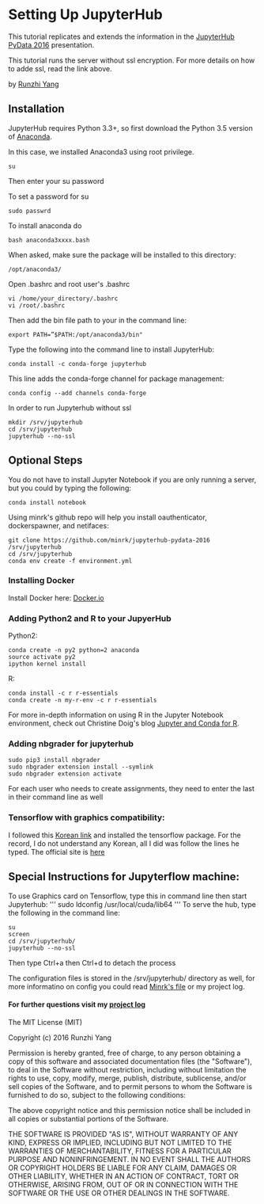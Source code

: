 # Setting Up JupyterHub
This tutorial replicates and extends the information in the [JupyterHub PyData 2016](https://github.com/minrk/jupyterhub-pydata-2016/blob/master/JupyterHub.pdf) presentation.

This tutorial runs the server without ssl encryption. For more details on how to adde ssl, read the link above.

by [Runzhi Yang](https://github.com/RunZGit)

## Installation
JupyterHub requires Python 3.3+, so first download the Python 3.5 version of [Anaconda](https://www.continuum.io/downloads).

In this case, we installed Anaconda3 using root privilege.
```
su
```
Then enter your su password

To set a password for su
```
sudo passwrd
```
To install anaconda do
```
bash anaconda3xxxx.bash
```
When asked, make sure the package will be installed to this directory:
```
/opt/anaconda3/
```
Open .bashrc and root user's .bashrc 
```{r, engine='bash', count_lines}
vi /home/your_directory/.bashrc
vi /root/.bashrc
```
Then add the bin file path to your in the command line:
```
export PATH=”$PATH:/opt/anaconda3/bin"
```
Type the following into the command line to install JupyterHub:
```
conda install -c conda-forge jupyterhub
```
This line adds the conda-forge channel for package management:
```
conda config --add channels conda-forge
```
In order to run Jupyterhub without ssl
```
mkdir /srv/jupyterhub
cd /srv/jupyterhub
jupyterhub --no-ssl
```
## Optional Steps
You do not have to install Jupyter Notebook if you are only running a server, but you could by typing the following:
```
conda install notebook
```
Using minrk's github repo will help you install oauthenticator, dockerspawner, and netifaces:
```
git clone https://github.com/minrk/jupyterhub-pydata-2016 /srv/jupyterhub
cd /srv/jupyterhub
conda env create -f environment.yml
```
### Installing Docker
Install Docker here: [Docker.io](https://docs.docker.com/engine/installation/linux/ubuntulinux/)

### Adding Python2 and R to your JupyerHub
Python2:
```
conda create -n py2 python=2 anaconda
source activate py2
ipython kernel install
```
R:
```
conda install -c r r-essentials
conda create -n my-r-env -c r r-essentials
```
For more in-depth information on using R in the Jupyter Notebook environment, check out Christine Doig's blog [Jupyter and Conda for R](https://www.continuum.io/blog/developer/jupyter-and-conda-r).

### Adding nbgrader for jupyterhub
```
sudo pip3 install nbgrader
sudo nbgrader extension install --symlink
sudo nbgrader extension activate
```
 For each user who needs to create assignments, they need to enter the last in their command line as well

### Tensorflow with graphics compatibility:
I followed this [Korean link](https://www.youtube.com/watch?v=zJTvx0hievk) and installed the tensorflow package. For the record, I do not understand any Korean, all I did was follow the lines he typed.
The official site is [here](https://www.tensorflow.org/versions/r0.9/get_started/os_setup.html#optional-install-cuda-gpus-on-linux)


## Special Instructions for Jupyterflow machine:
To use Graphics card on Tensorflow, type this in command line then start Jupyterhub:
'''
sudo ldconfig /usr/local/cuda/lib64
'''
To serve the hub, type the following in the command line:
```
su
screen
cd /srv/jupyterhub/
jupyterhub --no-ssl
```
Then type Ctrl+a then Ctrl+d to detach the process

The configuration files is stored in the /srv/jupyterhub/ directory as well, for more informatino on config you could read [Minrk's file](http://jupyterhub-tutorial.readthedocs.io/en/latest/) or my project log.


#### For further questions visit my [project log](https://docs.google.com/document/d/1wR0LwaukTm4vCZ2h1PrXUHqaQm6_hlxDviIfTff3ugE/edit?usp=sharing)


The MIT License (MIT)

Copyright (c) 2016 Runzhi Yang

Permission is hereby granted, free of charge, to any person obtaining a copy
of this software and associated documentation files (the "Software"), to deal
in the Software without restriction, including without limitation the rights
to use, copy, modify, merge, publish, distribute, sublicense, and/or sell
copies of the Software, and to permit persons to whom the Software is
furnished to do so, subject to the following conditions:

The above copyright notice and this permission notice shall be included in all
copies or substantial portions of the Software.

THE SOFTWARE IS PROVIDED "AS IS", WITHOUT WARRANTY OF ANY KIND, EXPRESS OR
IMPLIED, INCLUDING BUT NOT LIMITED TO THE WARRANTIES OF MERCHANTABILITY,
FITNESS FOR A PARTICULAR PURPOSE AND NONINFRINGEMENT. IN NO EVENT SHALL THE
AUTHORS OR COPYRIGHT HOLDERS BE LIABLE FOR ANY CLAIM, DAMAGES OR OTHER
LIABILITY, WHETHER IN AN ACTION OF CONTRACT, TORT OR OTHERWISE, ARISING FROM,
OUT OF OR IN CONNECTION WITH THE SOFTWARE OR THE USE OR OTHER DEALINGS IN THE
SOFTWARE.
